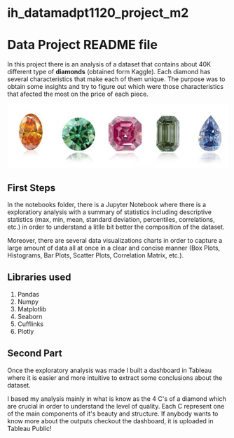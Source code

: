 # ih_datamadpt1120_project_m2

# Data Project README file

In this project there is an analysis of a dataset that contains about 40K different type of **diamonds** (obtained form Kaggle). Each diamond has several characteristics that make each of them unique. The purpose was to obtain some insights and try to figure out which were those characteristics that afected the most on the price of each piece.

![](images/htesting.jpg)



## **First Steps**

 In the notebooks folder, there is a Jupyter Notebook where there is a exploratiory analysis with a summary of statistics including descriptive statistics (max, min, mean, standard deviation, percentiles, correlations, etc.) in order to understand a litlle bit better the composition of the dataset.

Moreover, there are several data visualizations charts in order to capture a large amount of data all at once in a clear and concise manner (Box Plots, Histograms, Bar Plots, Scatter Plots, Correlation Matrix, etc.).

## **Libraries used**
1. Pandas
2. Numpy
3. Matplotlib
4. Seaborn
5. Cufflinks
6. Plotly


## **Second Part**
Once the exploratory analysis was made I built a dashboard in Tableau where it is easier and more intuitive to extract some conclusions about the dataset.

I based my analysis mainly in what is know as the 4 C's of a diamond which are crucial in order to understand the level of quality. Each C represent one of the main components of it's beauty and structure. If anybody wants to know more about the outputs checkout the dashboard, it is uploaded in Tableau Public!



